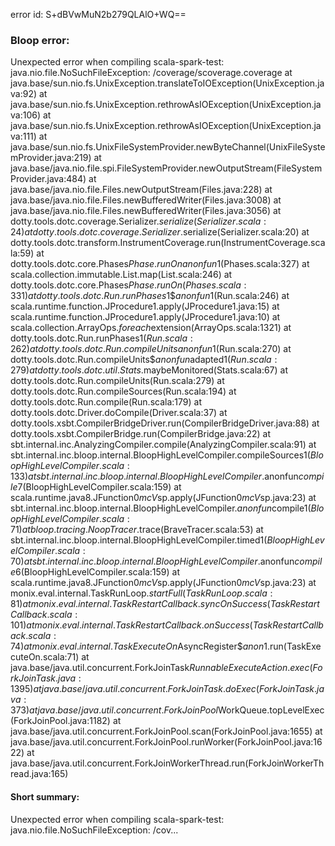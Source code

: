 error id: S+dBVwMuN2b279QLAlO+WQ==
### Bloop error:

Unexpected error when compiling scala-spark-test: java.nio.file.NoSuchFileException: <WORKSPACE>/coverage/scoverage.coverage
	at java.base/sun.nio.fs.UnixException.translateToIOException(UnixException.java:92)
	at java.base/sun.nio.fs.UnixException.rethrowAsIOException(UnixException.java:106)
	at java.base/sun.nio.fs.UnixException.rethrowAsIOException(UnixException.java:111)
	at java.base/sun.nio.fs.UnixFileSystemProvider.newByteChannel(UnixFileSystemProvider.java:219)
	at java.base/java.nio.file.spi.FileSystemProvider.newOutputStream(FileSystemProvider.java:484)
	at java.base/java.nio.file.Files.newOutputStream(Files.java:228)
	at java.base/java.nio.file.Files.newBufferedWriter(Files.java:3008)
	at java.base/java.nio.file.Files.newBufferedWriter(Files.java:3056)
	at dotty.tools.dotc.coverage.Serializer$.serialize(Serializer.scala:24)
	at dotty.tools.dotc.coverage.Serializer$.serialize(Serializer.scala:20)
	at dotty.tools.dotc.transform.InstrumentCoverage.run(InstrumentCoverage.scala:59)
	at dotty.tools.dotc.core.Phases$Phase.runOn$$anonfun$1(Phases.scala:327)
	at scala.collection.immutable.List.map(List.scala:246)
	at dotty.tools.dotc.core.Phases$Phase.runOn(Phases.scala:331)
	at dotty.tools.dotc.Run.runPhases$1$$anonfun$1(Run.scala:246)
	at scala.runtime.function.JProcedure1.apply(JProcedure1.java:15)
	at scala.runtime.function.JProcedure1.apply(JProcedure1.java:10)
	at scala.collection.ArrayOps$.foreach$extension(ArrayOps.scala:1321)
	at dotty.tools.dotc.Run.runPhases$1(Run.scala:262)
	at dotty.tools.dotc.Run.compileUnits$$anonfun$1(Run.scala:270)
	at dotty.tools.dotc.Run.compileUnits$$anonfun$adapted$1(Run.scala:279)
	at dotty.tools.dotc.util.Stats$.maybeMonitored(Stats.scala:67)
	at dotty.tools.dotc.Run.compileUnits(Run.scala:279)
	at dotty.tools.dotc.Run.compileSources(Run.scala:194)
	at dotty.tools.dotc.Run.compile(Run.scala:179)
	at dotty.tools.dotc.Driver.doCompile(Driver.scala:37)
	at dotty.tools.xsbt.CompilerBridgeDriver.run(CompilerBridgeDriver.java:88)
	at dotty.tools.xsbt.CompilerBridge.run(CompilerBridge.java:22)
	at sbt.internal.inc.AnalyzingCompiler.compile(AnalyzingCompiler.scala:91)
	at sbt.internal.inc.bloop.internal.BloopHighLevelCompiler.compileSources$1(BloopHighLevelCompiler.scala:133)
	at sbt.internal.inc.bloop.internal.BloopHighLevelCompiler.$anonfun$compile$7(BloopHighLevelCompiler.scala:159)
	at scala.runtime.java8.JFunction0$mcV$sp.apply(JFunction0$mcV$sp.java:23)
	at sbt.internal.inc.bloop.internal.BloopHighLevelCompiler.$anonfun$compile$1(BloopHighLevelCompiler.scala:71)
	at bloop.tracing.NoopTracer$.trace(BraveTracer.scala:53)
	at sbt.internal.inc.bloop.internal.BloopHighLevelCompiler.timed$1(BloopHighLevelCompiler.scala:70)
	at sbt.internal.inc.bloop.internal.BloopHighLevelCompiler.$anonfun$compile$6(BloopHighLevelCompiler.scala:159)
	at scala.runtime.java8.JFunction0$mcV$sp.apply(JFunction0$mcV$sp.java:23)
	at monix.eval.internal.TaskRunLoop$.startFull(TaskRunLoop.scala:81)
	at monix.eval.internal.TaskRestartCallback.syncOnSuccess(TaskRestartCallback.scala:101)
	at monix.eval.internal.TaskRestartCallback.onSuccess(TaskRestartCallback.scala:74)
	at monix.eval.internal.TaskExecuteOn$AsyncRegister$$anon$1.run(TaskExecuteOn.scala:71)
	at java.base/java.util.concurrent.ForkJoinTask$RunnableExecuteAction.exec(ForkJoinTask.java:1395)
	at java.base/java.util.concurrent.ForkJoinTask.doExec(ForkJoinTask.java:373)
	at java.base/java.util.concurrent.ForkJoinPool$WorkQueue.topLevelExec(ForkJoinPool.java:1182)
	at java.base/java.util.concurrent.ForkJoinPool.scan(ForkJoinPool.java:1655)
	at java.base/java.util.concurrent.ForkJoinPool.runWorker(ForkJoinPool.java:1622)
	at java.base/java.util.concurrent.ForkJoinWorkerThread.run(ForkJoinWorkerThread.java:165)
#### Short summary: 

Unexpected error when compiling scala-spark-test: java.nio.file.NoSuchFileException: <WORKSPACE>/cov...